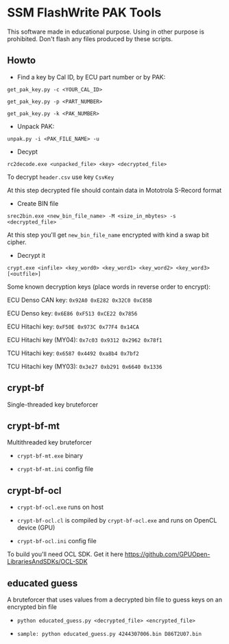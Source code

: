 # SSM FlashWrite PAK Tools

This software made in educational purpose. Using in other purpose is prohibited. Don't flash any files produced by these scripts.

## Howto

* Find a key by Cal ID, by ECU part number or by PAK:

`get_pak_key.py -c <YOUR_CAL_ID>`

`get_pak_key.py -p <PART_NUMBER>`

`get_pak_key.py -k <PAK_NUMBER>`

* Unpack PAK:

`unpak.py -i <PAK_FILE_NAME> -u`

* Decypt

`rc2decode.exe <unpacked_file> <key> <decrypted_file>`

To decrypt `header.csv` use key `CsvKey`

At this step decrypted file should contain data in Mototrola S-Record format

* Create BIN file

`srec2bin.exe <new_bin_file_name> -M <size_in_mbytes> -s <decrypted_file>`

At this step you'll get `new_bin_file_name` encrypted with kind a swap bit cipher.

* Decrypt it

`crypt.exe <infile> <key_word0> <key_word1> <key_word2> <key_word3> [<outfile>]`

Some known decryption keys (place words in reverse order to encrypt):

ECU Denso CAN key: `0x92A0 0xE282 0x32C0 0xC85B`

ECU Denso key: `0x6E86 0xF513 0xCE22 0x7856`

ECU Hitachi key: `0xF50E 0x973C 0x77F4 0x14CA`

ECU Hitachi key (MY04): `0x7c03 0x9312 0x2962 0x78f1`

TCU Hitachi key: `0x6587 0x4492 0xa8b4 0x7bf2`

TCU Hitachi key (MY03): `0x3e27 0xb291 0x6640 0x1336`

## crypt-bf

Single-threaded key bruteforcer

## crypt-bf-mt

Multithreaded key bruteforcer

* `crypt-bf-mt.exe` binary

* `crypt-bf-mt.ini` config file

## crypt-bf-ocl

* `crypt-bf-ocl.exe` runs on host

* `crypt-bf-ocl.cl` is compiled by `crypt-bf-ocl.exe` and runs on OpenCL device (GPU)

* `crypt-bf-ocl.ini` config file

To build you'll need OCL SDK. Get it here https://github.com/GPUOpen-LibrariesAndSDKs/OCL-SDK

## educated guess

A bruteforcer that uses values from a decrypted bin file to guess keys on an encrypted bin file

* `python educated_guess.py <decrypted_file> <encrypted_file>`

* `sample: python educated_guess.py 4244307006.bin D86T2U07.bin`
